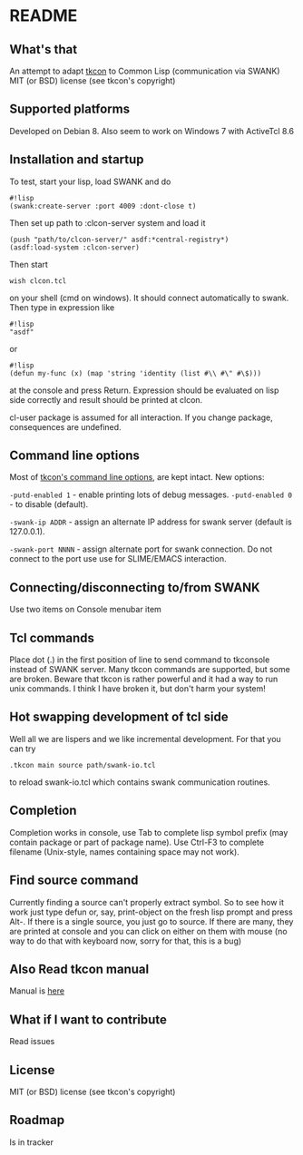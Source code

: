 # README #

## What's that
An attempt to adapt [tkcon](http://tkcon.sourceforge.net/) to Common Lisp (communication via SWANK)
MIT (or BSD) license (see tkcon's copyright)

## Supported platforms
Developed on Debian 8. Also seem to work on Windows 7 with ActiveTcl 8.6

## Installation and startup 
To test, start your lisp, load SWANK and do 

```
#!lisp
(swank:create-server :port 4009 :dont-close t)
```

Then set up path to :clcon-server system and load it
```
(push "path/to/clcon-server/" asdf:*central-registry*)
(asdf:load-system :clcon-server)
```

Then start 
```
wish clcon.tcl
``` 
on your shell (cmd on windows). It should connect automatically to swank. 
Then type in expression like 

```
#!lisp
"asdf"
```
or
```
#!lisp
(defun my-func (x) (map 'string 'identity (list #\\ #\" #\$)))
```

at the console and press Return. Expression should be evaluated on lisp side correctly
and result should be printed at clcon. 

cl-user package is assumed for all interaction. If you change package, consequences are undefined.

## Command line options
Most of [tkcon's command line options](http://tkcon.sourceforge.net/docs/start.html), are kept intact.
New options: 

```-putd-enabled 1``` - enable printing lots of debug messages. ```-putd-enabled 0``` - to disable (default).

```-swank-ip ADDR``` - assign an alternate IP address for swank server (default is 127.0.0.1).

```-swank-port NNNN``` - assign alternate port for swank connection. Do not connect to the port use use for SLIME/EMACS interaction. 

## Connecting/disconnecting to/from SWANK
Use two items on Console menubar item

## Tcl commands
Place dot (.) in the first position of line to send command to tkconsole instead of SWANK server. 
Many tkcon commands are supported, but some are broken. Beware that tkcon is rather powerful
and it had a way to run unix commands. I think I have broken it, but don't harm your system!

## Hot swapping development of tcl side
Well all we are lispers and we like incremental development. For that you can try

```
.tkcon main source path/swank-io.tcl
```

to reload swank-io.tcl which contains swank communication routines. 

## Completion
Completion works in console, use Tab to complete lisp symbol prefix (may contain package or part of package name).
Use Ctrl-F3 to complete filename (Unix-style, names containing space may not work). 

## Find source command
Currently finding a source can't properly extract symbol. So to see how it work just type
defun 
or, say, 
print-object 
on the fresh lisp prompt and press Alt-. 
If there is a single source, you just go to source. 
If there are many, they are printed at console and you can click on either on them with mouse (no way to do that
with keyboard now, sorry for that, this is a bug)

## Also Read tkcon manual
Manual is [here](http://tkcon.sourceforge.net/docs/index.html)
 
## What if I want to contribute
Read issues

## License
MIT (or BSD) license (see tkcon's copyright)

## Roadmap
Is in tracker
